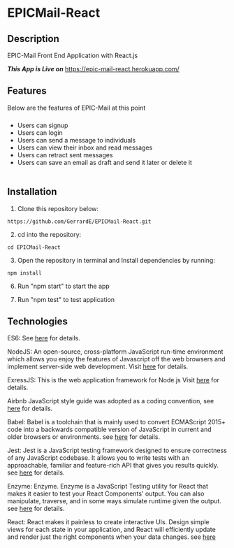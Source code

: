# EPICMail-React

## Description
EPIC-Mail Front End Application with React.js

**_This App is Live on_** https://epic-mail-react.herokuapp.com/

## Features
Below are the features of EPIC-Mail at this point

###
- Users can signup <br>
- Users can login <br>
- Users can send a message to individuals<br>
- Users can view their inbox and read messages<br>
- Users can retract sent messages<br>
- Users can save an email as draft and send it later or delete it<br>
  <br/>


## Installation
1. Clone this repository below:
```
https://github.com/GerrardE/EPICMail-React.git
```
2. cd into the repository:
```
cd EPICMail-React
```
3. Open the repository in terminal and Install dependencies by running:
```
npm install
```

6. Run "npm start" to start the app

8. Run "npm test" to test application


## Technologies

ES6: See [here](https://en.wikipedia.org/wiki/ECMAScript) for details.

NodeJS: An open-source, cross-platform JavaScript run-time environment which allows you enjoy the features of Javascript off the web browsers and implement server-side web development. Visit [here](https://nodejs.org/en/) for details.

ExressJS: This is the web application framework for Node.js Visit [here](https://expressjs.com) for details.

Airbnb JavaScript style guide was adopted as a coding convention, see [here](https://github.com/airbnb/javascript) for details.

Babel: Babel is a toolchain that is mainly used to convert ECMAScript 2015+ code into a backwards compatible version of JavaScript in current and older browsers or environments.  see [here](https://babeljs.io/docs/en/) for details.

Jest: Jest is a JavaScript testing framework designed to ensure correctness of any JavaScript codebase. It allows you to write tests with an approachable, familiar and feature-rich API that gives you results quickly. see [here](https://jestjs.io/) for details.

Enzyme: Enzyme. Enzyme is a JavaScript Testing utility for React that makes it easier to test your React Components' output. You can also manipulate, traverse, and in some ways simulate runtime given the output. see [here](https://github.com/airbnb/enzyme) for details.

React: React makes it painless to create interactive UIs. Design simple views for each state in your application, and React will efficiently update and render just the right components when your data changes. see [here](https://reactjs.org/)
